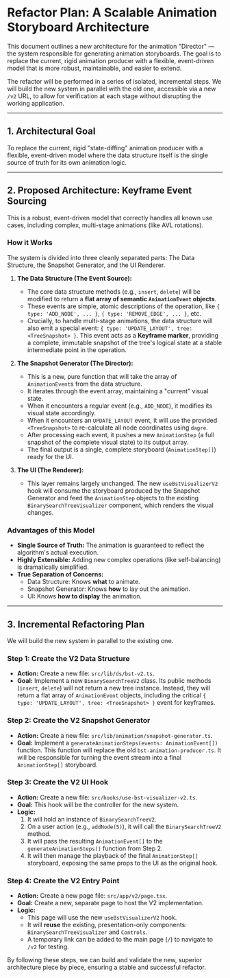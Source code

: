 # Refactor Plan: A Scalable Animation Storyboard Architecture

This document outlines a new architecture for the animation "Director" — the system responsible for generating animation storyboards. The goal is to replace the current, rigid animation producer with a flexible, event-driven model that is more robust, maintainable, and easier to extend.

The refactor will be performed in a series of isolated, incremental steps. We will build the new system in parallel with the old one, accessible via a new `/v2` URL, to allow for verification at each stage without disrupting the working application.

---

## 1. Architectural Goal

To replace the current, rigid "state-diffing" animation producer with a flexible, event-driven model where the data structure itself is the single source of truth for its own animation logic.

---

## 2. Proposed Architecture: Keyframe Event Sourcing

This is a robust, event-driven model that correctly handles all known use cases, including complex, multi-stage animations (like AVL rotations).

### How it Works

The system is divided into three cleanly separated parts: The Data Structure, the Snapshot Generator, and the UI Renderer.

1.  **The Data Structure (The Event Source):**
    *   The core data structure methods (e.g., `insert`, `delete`) will be modified to return a **flat array of semantic `AnimationEvent` objects**.
    *   These events are simple, atomic descriptions of the operation, like `{ type: 'ADD_NODE', ... }`, `{ type: 'REMOVE_EDGE', ... }`, etc.
    *   Crucially, to handle multi-stage animations, the data structure will also emit a special event: `{ type: 'UPDATE_LAYOUT', tree: <TreeSnapshot> }`. This event acts as a **Keyframe marker**, providing a complete, immutable snapshot of the tree's logical state at a stable intermediate point in the operation.

2.  **The Snapshot Generator (The Director):**
    *   This is a new, pure function that will take the array of `AnimationEvent`s from the data structure.
    *   It iterates through the event array, maintaining a "current" visual state.
    *   When it encounters a regular event (e.g., `ADD_NODE`), it modifies its visual state accordingly.
    *   When it encounters an `UPDATE_LAYOUT` event, it will use the provided `<TreeSnapshot>` to re-calculate all node coordinates using `dagre`.
    *   After processing each event, it pushes a new `AnimationStep` (a full snapshot of the complete visual state) to its output array.
    *   The final output is a single, complete storyboard (`AnimationStep[]`) ready for the UI.

3.  **The UI (The Renderer):**
    *   This layer remains largely unchanged. The new `useBstVisualizerV2` hook will consume the storyboard produced by the Snapshot Generator and feed the `AnimationStep` objects to the existing `BinarySearchTreeVisualizer` component, which renders the visual changes.

### Advantages of this Model

*   **Single Source of Truth:** The animation is guaranteed to reflect the algorithm's actual execution.
*   **Highly Extensible:** Adding new complex operations (like self-balancing) is dramatically simplified.
*   **True Separation of Concerns:**
    *   Data Structure: Knows **what** to animate.
    *   Snapshot Generator: Knows **how** to lay out the animation.
    *   UI: Knows **how to display** the animation.

---

## 3. Incremental Refactoring Plan

We will build the new system in parallel to the existing one.

### Step 1: Create the V2 Data Structure

*   **Action:** Create a new file: `src/lib/ds/bst-v2.ts`.
*   **Goal:** Implement a new `BinarySearchTreeV2` class. Its public methods (`insert`, `delete`) will not return a new tree instance. Instead, they will return a flat array of `AnimationEvent` objects, including the critical `{ type: 'UPDATE_LAYOUT', tree: <TreeSnapshot> }` event for keyframes.

### Step 2: Create the V2 Snapshot Generator

*   **Action:** Create a new file: `src/lib/animation/snapshot-generator.ts`.
*   **Goal:** Implement a `generateAnimationSteps(events: AnimationEvent[])` function. This function will replace the old `bst-animation-producer.ts`. It will be responsible for turning the event stream into a final `AnimationStep[]` storyboard.

### Step 3: Create the V2 UI Hook

*   **Action:** Create a new file: `src/hooks/use-bst-visualizer-v2.ts`.
*   **Goal:** This hook will be the controller for the new system.
*   **Logic:**
    1.  It will hold an instance of `BinarySearchTreeV2`.
    2.  On a user action (e.g., `addNode(5)`), it will call the `BinarySearchTreeV2` method.
    3.  It will pass the resulting `AnimationEvent[]` to the `generateAnimationSteps()` function from Step 2.
    4.  It will then manage the playback of the final `AnimationStep[]` storyboard, exposing the same props to the UI as the original hook.

### Step 4: Create the V2 Entry Point

*   **Action:** Create a new page file: `src/app/v2/page.tsx`.
*   **Goal:** Create a new, separate page to host the V2 implementation.
*   **Logic:**
    *   This page will use the new `useBstVisualizerV2` hook.
    *   It will **reuse** the existing, presentation-only components: `BinarySearchTreeVisualizer` and `Controls`.
    *   A temporary link can be added to the main page (`/`) to navigate to `/v2` for testing.

By following these steps, we can build and validate the new, superior architecture piece by piece, ensuring a stable and successful refactor.
